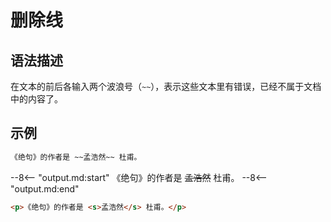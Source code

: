 # 删除线

## 语法描述

在文本的前后各输入两个波浪号（`~~`），表示这些文本里有错误，已经不属于文档中的内容了。

## 示例

```markdown
《绝句》的作者是 ~~孟浩然~~ 杜甫。
```

--8<-- "output.md:start"
《绝句》的作者是 ~~孟浩然~~ 杜甫。
--8<-- "output.md:end"

```html
<p>《绝句》的作者是 <s>孟浩然</s> 杜甫。</p>
```
